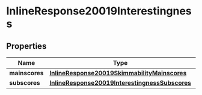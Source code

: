 

# InlineResponse20019Interestingness

## Properties

Name | Type | Description | Notes
------------ | ------------- | ------------- | -------------
**mainscores** | [**InlineResponse20019SkimmabilityMainscores**](InlineResponse20019SkimmabilityMainscores.md) |  |  [optional]
**subscores** | [**InlineResponse20019InterestingnessSubscores**](InlineResponse20019InterestingnessSubscores.md) |  |  [optional]




